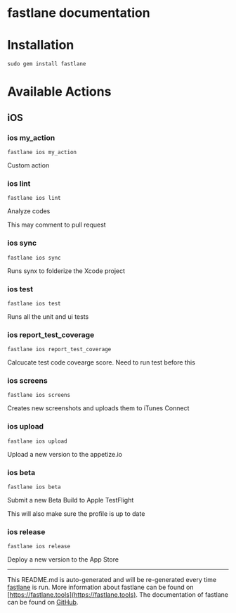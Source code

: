 fastlane documentation
================
# Installation
```
sudo gem install fastlane
```
# Available Actions
## iOS
### ios my_action
```
fastlane ios my_action
```
Custom action
### ios lint
```
fastlane ios lint
```
Analyze codes

This may comment to pull request
### ios sync
```
fastlane ios sync
```
Runs synx to folderize the Xcode project
### ios test
```
fastlane ios test
```
Runs all the unit and ui tests
### ios report_test_coverage
```
fastlane ios report_test_coverage
```
Calcucate test code covearge score. Need to run test before this
### ios screens
```
fastlane ios screens
```
Creates new screenshots and uploads them to iTunes Connect
### ios upload
```
fastlane ios upload
```
Upload a new version to the appetize.io
### ios beta
```
fastlane ios beta
```
Submit a new Beta Build to Apple TestFlight

This will also make sure the profile is up to date
### ios release
```
fastlane ios release
```
Deploy a new version to the App Store

----

This README.md is auto-generated and will be re-generated every time [fastlane](https://fastlane.tools) is run.
More information about fastlane can be found on [https://fastlane.tools](https://fastlane.tools).
The documentation of fastlane can be found on [GitHub](https://github.com/fastlane/fastlane/tree/master/fastlane).